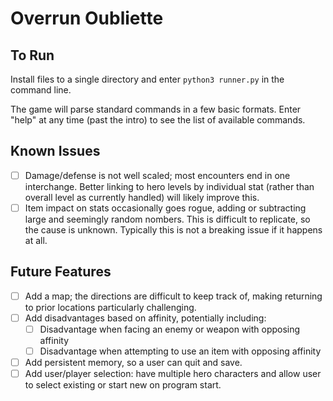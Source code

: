 # Overrun Oubliette

## To Run

Install files to a single directory and enter `python3 runner.py` in the command line.

The game will parse standard commands in a few basic formats. Enter "help" at any time (past the intro) to see the list of available commands.

## Known Issues
- [ ] Damage/defense is not well scaled; most encounters end in one interchange. Better linking to hero levels by individual stat (rather than overall level as currently handled) will likely improve this.
- [ ] Item impact on stats occasionally goes rogue, adding or subtracting large and seemingly random nombers. This is difficult to replicate, so the cause is unknown. Typically this is not a breaking issue if it happens at all.

## Future Features

- [ ] Add a map; the directions are difficult to keep track of, making returning  to prior locations particularly challenging.
- [ ] Add disadvantages based on affinity, potentially including:
  - [ ] Disadvantage when facing an enemy or weapon with opposing affinity
  - [ ] Disadvantage when attempting to use an item with opposing affinity
- [ ] Add persistent memory, so a user can quit and save.
- [ ] Add user/player selection: have multiple hero characters and allow user to select existing or start new on program start.

